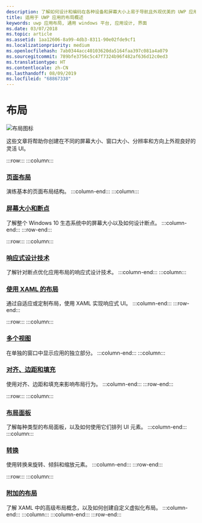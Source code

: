 ```yaml
---
description: 了解如何设计和编码在各种设备和屏幕大小上易于导航且外观优美的 UWP 应用。
title: 适用于 UWP 应用的布局概述
keywords: uwp 应用布局, 通用 windows 平台, 应用设计, 界面
ms.date: 03/07/2018
ms.topic: article
ms.assetid: 1aa12606-8a99-4db3-8311-90e02fde9cf1
ms.localizationpriority: medium
ms.openlocfilehash: 7ab0344acc40103620da5164faa397c081a4a079
ms.sourcegitcommit: 789bfe3756c5c47f7324b96f482af636d12c0ed3
ms.translationtype: HT
ms.contentlocale: zh-CN
ms.lasthandoff: 08/09/2019
ms.locfileid: "68867338"
---
```

# <a name="layout"></a>布局

![布局图标](../images/layout-2x.png)

这些文章将帮助你创建在不同的屏幕大小、窗口大小、分辨率和方向上外观良好的灵活 UI。

:::row:::
    :::column:::
### <a name="page-layoutpage-layoutmd"></a>[页面布局](page-layout.md)
演练基本的页面布局结构。
    :::column-end:::
    :::column:::
### <a name="screen-sizes-and-breakpointsscreen-sizes-and-breakpoints-for-responsive-designmd"></a>[屏幕大小和断点](screen-sizes-and-breakpoints-for-responsive-design.md)
了解整个 Windows 10 生态系统中的屏幕大小以及如何设计断点。
    :::column-end:::
:::row-end:::

:::row:::
    :::column:::
### <a name="responsive-design-techniquesresponsive-designmd"></a>[响应式设计技术](responsive-design.md)
了解针对断点优化应用布局的响应式设计技术。
    :::column-end:::
    :::column:::
### <a name="layouts-with-xamllayouts-with-xamlmd"></a>[使用 XAML 的布局](layouts-with-xaml.md)
通过自适应或定制布局，使用 XAML 实现响应式 UI。
    :::column-end:::
:::row-end:::

:::row:::
    :::column:::
### <a name="multiple-viewsshow-multiple-viewsmd"></a>[多个视图](show-multiple-views.md)
在单独的窗口中显示应用的独立部分。
    :::column-end:::
    :::column:::
### <a name="alignment-margin-paddingalignment-margin-paddingmd"></a>[对齐、边距和填充](alignment-margin-padding.md)
使用对齐、边距和填充来影响布局行为。
    :::column-end:::
:::row-end:::

:::row:::
    :::column:::
### <a name="layout-panelslayout-panelsmd"></a>[布局面板](layout-panels.md)
了解每种类型的布局面板，以及如何使用它们排列 UI 元素。
    :::column-end:::
    :::column:::
### <a name="transformstransformsmd"></a>[转换](transforms.md)
使用转换来旋转、倾斜和缩放元素。
    :::column-end:::
:::row-end:::

:::row:::
    :::column:::
### <a name="attached-layoutsattached-layoutsmd"></a>[附加的布局](attached-layouts.md)
了解 XAML 中的高级布局概念，以及如何创建自定义虚拟化布局。
    :::column-end:::
    :::column:::
    :::column-end:::
:::row-end:::
